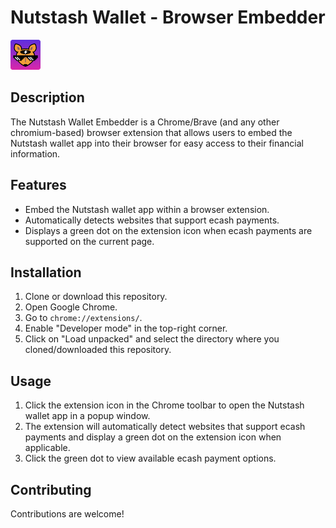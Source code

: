 # Nutstash Wallet - Browser Embedder

![Extension Icon](images/icon48.png)

## Description

The Nutstash Wallet Embedder is a Chrome/Brave (and any other chromium-based) browser extension that allows users to embed the Nutstash wallet app into their browser for easy access to their financial information.

## Features

- Embed the Nutstash wallet app within a browser extension.
- Automatically detects websites that support ecash payments.
- Displays a green dot on the extension icon when ecash payments are supported on the current page.

## Installation

1. Clone or download this repository.
2. Open Google Chrome.
3. Go to `chrome://extensions/`.
4. Enable "Developer mode" in the top-right corner.
5. Click on "Load unpacked" and select the directory where you cloned/downloaded this repository.

## Usage

1. Click the extension icon in the Chrome toolbar to open the Nutstash wallet app in a popup window.
2. The extension will automatically detect websites that support ecash payments and display a green dot on the extension icon when applicable.
3. Click the green dot to view available ecash payment options.

## Contributing

Contributions are welcome!
